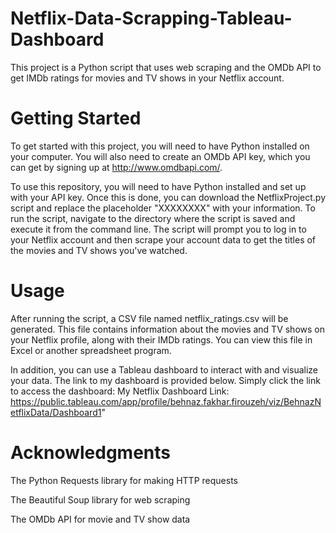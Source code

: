# Netflix-Data-Scrapping-Tableau-Dashboard
This project is a Python script that uses web scraping and the OMDb API to get IMDb ratings for movies and TV shows in your Netflix account.

# Getting Started
To get started with this project, you will need to have Python installed on your computer. You will also need to create an OMDb API key, which you can get by signing up at http://www.omdbapi.com/.

To use this repository, you will need to have Python installed and set up with your API key. Once this is done, you can download the NetflixProject.py script and replace the placeholder "XXXXXXXX" with your information. To run the script, navigate to the directory where the script is saved and execute it from the command line. The script will prompt you to log in to your Netflix account and then scrape your account data to get the titles of the movies and TV shows you've watched.

# Usage
After running the script, a CSV file named netflix_ratings.csv will be generated. This file contains information about the movies and TV shows on your Netflix profile, along with their IMDb ratings. You can view this file in Excel or another spreadsheet program.

In addition, you can use a Tableau dashboard to interact with and visualize your data. The link to my dashboard is provided below. Simply click the link to access the dashboard:
My Netflix Dashboard Link: https://public.tableau.com/app/profile/behnaz.fakhar.firouzeh/viz/BehnazNetflixData/Dashboard1"

# Acknowledgments
The Python Requests library for making HTTP requests

The Beautiful Soup library for web scraping

The OMDb API for movie and TV show data

